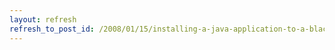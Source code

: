 ```yaml
---
layout: refresh
refresh_to_post_id: /2008/01/15/installing-a-java-application-to-a-blackberry-8700c-without-over-the-air-install
---
```

